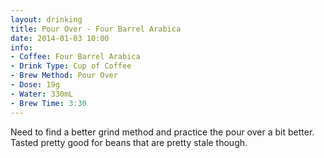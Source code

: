 ```yaml
---
layout: drinking
title: Pour Over - Four Barrel Arabica
date: 2014-01-03 10:00
info:
- Coffee: Four Barrel Arabica
- Drink Type: Cup of Coffee
- Brew Method: Pour Over
- Dose: 19g
- Water: 330mL
- Brew Time: 3:30
---
```


Need to find a better grind method and practice the pour over a bit
better. Tasted pretty good for beans that are pretty stale though.

